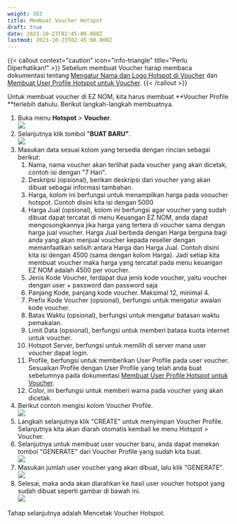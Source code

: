 ```yaml
---
weight: 303
title: Membuat Voucher Hotspot
draft: true
date: 2023-10-23T02:45:00.000Z
lastmod: 2023-10-23T02:45:00.000Z
---
```


{{< callout context="caution" icon="info-triangle" title="Perlu Diperhatikan!" >}}
Sebelum membuat Voucher harap membaca dokumentasi tentang [Mengatur Nama dan Logo Hotspot di Voucher](https://eznom.netlify.app/docs/panduan-hotspot/mengatur-nama-dan-logo-hotspot-di-voucher/) dan [Membuat User Profile Hotspot untuk Voucher](https://eznom.netlify.app/docs/panduan-hotspot/membuat-user-profile-hotspot-untuk-voucher/).
{{< /callout >}}

Untuk membuat voucher di EZ NOM, kita harus membuat \*\*Voucher Profile \*\*terlebih dahulu. Berikut langkah-langkah membuatnya.

1. Buka menu **Hotspot** > **Voucher**.\
   ![](</assets/menu voucher.png>)
2. Selanjutnya klik tombol "**BUAT BARU"**.\
   ![](</assets/voucher buat baru.png>)
3. Masukan data sesuai kolom yang tersedia dengan rincian sebagai berikut:
   1. Nama, nama voucher akan terlihat pada voucher yang akan dicetak, contoh isi dengan "7 Hari".
   2. Deskripsi (opsional), berikan deskripsi dari voucher yang akan dibuat sebagai informasi tambahan.
   3. Harga, kolom ini berfungsi untuk menampilkan harga pada vooucher hotspot. Contoh disini kita isi dengan 5000
   4. Harga Jual (opsional), kolom ini berfungsi agar voucher yang sudah dibuat dapat tercatat di menu Keuangan EZ NOM, anda dapat mengosongkannya jika harga yang tertera di voucher sama dengan harga jual voucher. Harga Jual berbeda dengan Harga berguna bagi anda yang akan menjual voucher kepada reseller dengan memanfaatkan selisih antara Harga dan Harga Jual. Contoh disini kita isi dengan 4500 (sama dengan kolom Harga). Jadi setiap kita membuat voucher maka harga yang tercatat pada menu keuangan EZ NOM adalah 4500 per voucher.
   5. Jenis Kode Voucher, terdapat dua jenis kode voucher, yaitu voucher dengan user + password dan password saja
   6. Panjang Kode, panjang kode voucher. Maksimal 12, minimal 4.
   7. Prefix Kode Voucher (opsional), berfungsi untuk mengatur awalan kode voucher.
   8. Batas Waktu (opsional), berfungsi untuk mengatur batasan waktu pemakaian.
   9. Limit Data  (opsional), berfungsi untuk memberi batasa kuota internet untuk voucher.
   10. Hotspot Server, berfungsi untuk memilih di server mana user voucher dapat login.
   11. Profile, berfungsi untuk memberikan User Profile pada user voucher. Sesuaikan Profile dengan User Profile yang telah anda buat sebelumnya pada dokumentasi [Membuat User Profile Hotspot untuk Voucher](https://eznom.netlify.app/docs/panduan-hotspot/membuat-user-profile-hotspot-untuk-voucher/).
   12. Color, ini berfungsi untuk memberi warna pada voucher yang akan dicetak.
4. Berikut contoh mengisi kolom Voucher Profile.\
   ![](</assets/contoh from voucher.png>)
5. Langkah selanjutnya klik "CREATE" untuk menyimpan Voucher Profile. Selanjutnya kita akan diarah otomatis kembali ke menu Hotspot > Voucher.
6. Selanjutnya untuk membuat user voucher baru, anda dapat menekan tombol "GENERATE" dari Voucher Profile yang sudah kita buat.\
   ![](</assets/klik generate.png>)
7. Masukan jumlah user voucher yang akan dibuat, lalu klik "GENERATE".\
   ![](</assets/mulai membuat voucher.png>)
8. Selesai, maka anda akan diarahkan ke hasil user voucher hotspot yang sudah dibuat seperti gambar di bawah ini.\
   ![](</assets/Hasil voucher.png>)

Tahap selanjutnya adalah Mencetak Voucher Hotspot.
